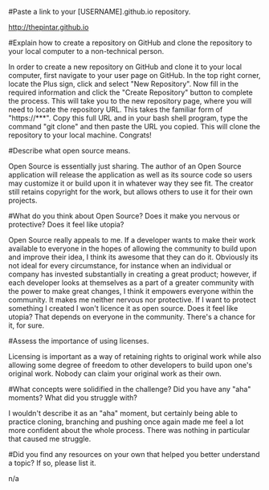 #Paste a link to your [USERNAME].github.io repository.

http://thepintar.github.io

#Explain how to create a repository on GitHub and clone the repository to your local computer to a non-technical person.

In order to create a new repository on GitHub and clone it to your local computer, first navigate to your user page on GitHub. In the top right corner, locate the Plus sign, click and select "New Repository". Now fill in the required information and click the "Create Repository" button to complete the process. This will take you to the new repository page, where you will need to locate the repository URL. This takes the familiar form of "https://***". Copy this full URL and in your bash shell program, type the command "git clone" and then paste the URL you copied. This will clone the repository to your local machine. Congrats!

#Describe what open source means.

Open Source is essentially just sharing. The author of an Open Source application will release the application as well as its source code so users may customize it or build upon it in whatever way they see fit. The creator still retains copyright for the work, but allows others to use it for their own projects.

#What do you think about Open Source? Does it make you nervous or protective? Does it feel like utopia?

Open Source really appeals to me. If a developer wants to make their work available to everyone in the hopes of allowing the community to build upon and improve their idea, I think its awesome that they can do it. Obviously its not ideal for every circumstance, for instance when an individual or company has invested substantially in creating a great product; however, if each developer looks at themselves as a part of a greater community with the power to make great changes, I think it empowers everyone within the community. It makes me neither nervous nor protective. If I want to protect something I created I won't licence it as open source. Does it feel like utopia? That depends on everyone in the community. There's a chance for it, for sure.

#Assess the importance of using licenses.

Licensing is important as a way of retaining rights to original work while also allowing some degree of freedom to other developers to build upon one's original work. Nobody can claim your original work as their own.

#What concepts were solidified in the challenge? Did you have any "aha" moments? What did you struggle with?

I wouldn't describe it as an "aha" moment, but certainly being able to practice cloning, branching and pushing once again made me feel a lot more confident about the whole process. There was nothing in particular that caused me struggle.

#Did you find any resources on your own that helped you better understand a topic? If so, please list it.

n/a